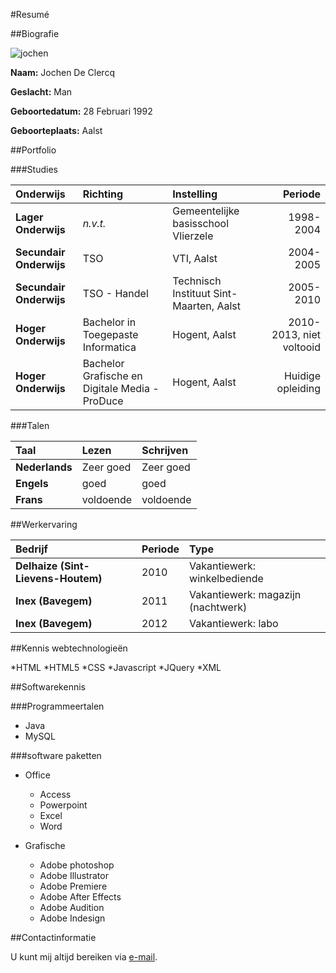 #Resumé



##Biografie


![jochen](http://i.imgur.com/4TjCCK7.jpg "profielfoto")

**Naam:** Jochen De Clercq

**Geslacht:** Man

**Geboortedatum:** 28 Februari 1992

**Geboorteplaats:** Aalst

##Portfolio

###Studies

| Onderwijs | Richting | Instelling  | Periode |
| :--------|:--------| :--------- |-------:|
| **Lager Onderwijs**  | _n.v.t._ |  Gemeentelijke basisschool Vlierzele  | 1998-2004|
| **Secundair Onderwijs**  | TSO |  VTI, Aalst  | 2004-2005|
| **Secundair Onderwijs**  | TSO - Handel |  Technisch Instituut Sint-Maarten, Aalst  | 2005-2010|
| **Hoger Onderwijs**  | Bachelor in Toegepaste Informatica |  Hogent, Aalst  | 2010-2013, niet voltooid|
| **Hoger Onderwijs**  | Bachelor Grafische en Digitale Media - ProDuce |  Hogent, Aalst  | Huidige opleiding|

###Talen

| Taal | Lezen | Schrijven |
| :--------|:--------| :--------- |
|**Nederlands**| Zeer goed | Zeer goed|
|**Engels**| goed | goed |
|**Frans** | voldoende | voldoende|

##Werkervaring

| Bedrijf | Periode | Type |
| :--------|:--------| :--------- |
| **Delhaize (Sint-Lievens-Houtem)**|2010|Vakantiewerk: winkelbediende|
| **Inex (Bavegem)**|2011|Vakantiewerk: magazijn (nachtwerk)|
| **Inex (Bavegem)**|2012|Vakantiewerk: labo|


##Kennis webtechnologieën

*HTML
*HTML5
*CSS
*Javascript
*JQuery
*XML

##Softwarekennis

###Programmeertalen

* Java
* MySQL

###software paketten

* Office
	* Access
	* Powerpoint
	* Excel
	* Word
	
* Grafische
	* Adobe photoshop
	* Adobe Illustrator
	* Adobe Premiere
	* Adobe After Effects
	* Adobe Audition
	* Adobe Indesign

##Contactinformatie

U kunt mij altijd bereiken via [e-mail](mailto:jochen.declercq@student.arteveldehs.be).